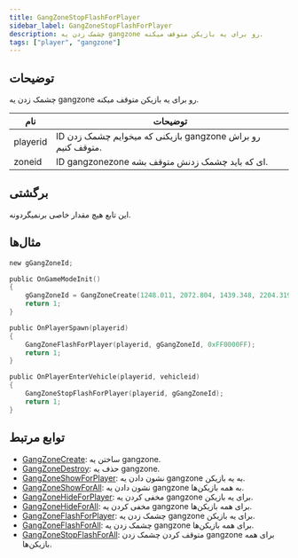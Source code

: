 ```yaml
---
title: GangZoneStopFlashForPlayer
sidebar_label: GangZoneStopFlashForPlayer
description: چشمک زدن یه gangzone رو برای یه بازیکن متوقف میکنه.
tags: ["player", "gangzone"]
---
```


## توضیحات

چشمک زدن یه gangzone رو برای یه بازیکن متوقف میکنه.

| نام      | توضیحات                                                 |
| -------- | ------------------------------------------------------ |
| playerid | ID بازیکنی که میخوایم چشمک زدن gangzone رو براش متوقف کنیم. |
| zoneid   | ID gangzonezone ای که باید چشمک زدنش متوقف بشه.         |

## برگشتی

این تابع هیچ مقدار خاصی برنمیگردونه.

## مثال‌ها

```c
new gGangZoneId;

public OnGameModeInit()
{
    gGangZoneId = GangZoneCreate(1248.011, 2072.804, 1439.348, 2204.319);
    return 1;
}

public OnPlayerSpawn(playerid)
{
    GangZoneFlashForPlayer(playerid, gGangZoneId, 0xFF0000FF);
    return 1;
}

public OnPlayerEnterVehicle(playerid, vehicleid)
{
    GangZoneStopFlashForPlayer(playerid, gGangZoneId);
    return 1;
}
```

## توابع مرتبط

- [GangZoneCreate](GangZoneCreate): ساختن یه gangzone.
- [GangZoneDestroy](GangZoneDestroy): حذف یه gangzone.
- [GangZoneShowForPlayer](GangZoneShowForPlayer): نشون دادن یه gangzone به یه بازیکن.
- [GangZoneShowForAll](GangZoneShowForAll): نشون دادن یه gangzone به همه بازیکن‌ها.
- [GangZoneHideForPlayer](GangZoneHideForPlayer): مخفی کردن یه gangzone برای یه بازیکن.
- [GangZoneHideForAll](GangZoneHideForAll): مخفی کردن یه gangzone برای همه بازیکن‌ها.
- [GangZoneFlashForPlayer](GangZoneFlashForPlayer): چشمک زدن یه gangzone برای یه بازیکن.
- [GangZoneFlashForAll](GangZoneFlashForAll): چشمک زدن یه gangzone برای همه بازیکن‌ها.
- [GangZoneStopFlashForAll](GangZoneStopFlashForAll): متوقف کردن چشمک زدن gangzone برای همه بازیکن‌ها.